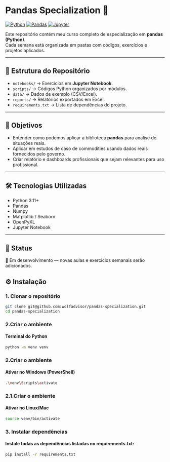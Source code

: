 # Pandas Specialization 🐼

[![Python](https://img.shields.io/badge/python-3.11+-blue?logo=python&logoColor=white)](https://www.python.org/)
[![Pandas](https://img.shields.io/badge/pandas-1.6+-brightgreen?logo=pandas&logoColor=white)](https://pandas.pydata.org/)
[![Jupyter](https://img.shields.io/badge/jupyter-orange?logo=jupyter&logoColor=white)](https://jupyter.org/)


Este repositório contém meu curso completo de especialização em **pandas (Python)**.  
Cada semana está organizada em pastas com códigos, exercícios e projetos aplicados.  

---

## 📂 Estrutura do Repositório
- `notebooks/` → Exercícios em **Jupyter Notebook**.
- `scripts/` → Códigos Python organizados por módulos.
- `data/` → Dados de exemplo (CSV/Excel).
- `reports/` → Relatórios exportados em Excel.
- `requirements.txt` → Lista de dependências do projeto.

---

## 🎯 Objetivos
- Entender como podemos aplicar a biblioteca **pandas** para analise de situações reais.
- Aplicar em estudos de caso de commodities usando dados reais fornecidos pelo governo.
- Criar relatório e dashboards profissionais que sejam relevantes para uso profissional.

---

## 🛠️ Tecnologias Utilizadas
- Python 3.11+
- Pandas
- Numpy
- Matplotlib / Seaborn
- OpenPyXL
- Jupyter Notebook


---
## 📌 Status

🚧 Em desenvolvimento — novas aulas e exercícios semanais serão adicionados.

## ⚙️ Instalação

### 1. Clonar o repositório
```bash
git clone git@github.com:wolfadvisor/pandas-specialization.git
cd pandas-specialization
```
### 2.Criar o ambiente
#### Terminal do Python
```bash
python -m venv venv
```
### 2.Criar o ambiente
#### Ativar no Windows (PowerShell)
```bash
.\venv\Scripts\activate
```
### 2.1.Criar o ambiente
#### Ativar no Linux/Mac
```bash
source venv/bin/activate
```
### 3. Instalar dependências
#### Instale todas as dependências listadas no requirements.txt:
```bash
pip install -r requirements.txt
```
